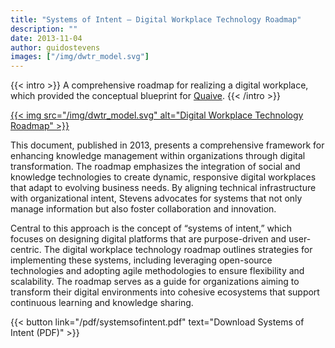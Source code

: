 ```yaml
---
title: "Systems of Intent — Digital Workplace Technology Roadmap"
description: ""
date: 2013-11-04
author: guidostevens
images: ["/img/dwtr_model.svg"]
---
```


{{< intro >}}
A comprehensive roadmap for realizing a digital workplace, which provided the conceptual blueprint for [Quaive](https://quaive.com).
{{< /intro >}}


[{{< img src="/img/dwtr_model.svg" alt="Digital Workplace Technology Roadmap" >}}](/pdf/systemsofintent.pdf)


This document, published in 2013, presents a comprehensive framework for enhancing knowledge management within organizations through digital transformation. The roadmap emphasizes the integration of social and knowledge technologies to create dynamic, responsive digital workplaces that adapt to evolving business needs. By aligning technical infrastructure with organizational intent, Stevens advocates for systems that not only manage information but also foster collaboration and innovation.

Central to this approach is the concept of “systems of intent,” which focuses on designing digital platforms that are purpose-driven and user-centric. The digital workplace technology roadmap outlines strategies for implementing these systems, including leveraging open-source technologies and adopting agile methodologies to ensure flexibility and scalability. The roadmap serves as a guide for organizations aiming to transform their digital environments into cohesive ecosystems that support continuous learning and knowledge sharing.

{{< button link="/pdf/systemsofintent.pdf" text="Download Systems of Intent (PDF)" >}}
